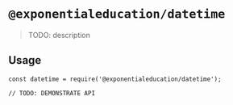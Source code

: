 # `@exponentialeducation/datetime`

> TODO: description

## Usage

```
const datetime = require('@exponentialeducation/datetime');

// TODO: DEMONSTRATE API
```